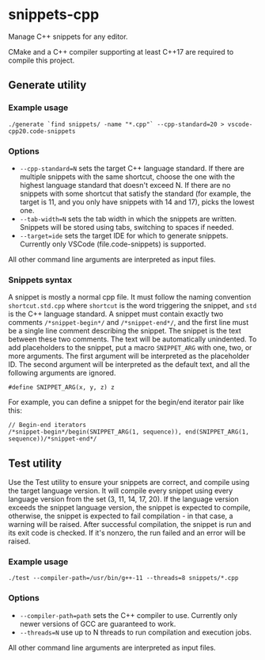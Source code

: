 # snippets-cpp
Manage C++ snippets for any editor.

CMake and a C++ compiler supporting at least C++17 are required to compile this project.

## Generate utility

### Example usage
``./generate `find snippets/ -name "*.cpp"` --cpp-standard=20 > vscode-cpp20.code-snippets``

### Options
+ `--cpp-standard=N` sets the target C++ language standard. If there are multiple snippets with the same shortcut, choose the one with the highest language standard that doesn't exceed N. If there are no snippets with some shortcut that satisfy the standard (for example, the target is 11, and you only have snippets with 14 and 17), picks the lowest one.
+ `--tab-width=N` sets the tab width in which the snippets are written. Snippets will be stored using tabs, switching to spaces if needed.
+ `--target=ide` sets the target IDE for which to generate snippets. Currently only VSCode (file.code-snippets) is supported.

All other command line arguments are interpreted as input files.

### Snippets syntax

A snippet is mostly a normal cpp file. It must follow the naming convention `shortcut.std.cpp` where `shortcut` is the word triggering the snippet, and `std` is the C++ language standard. A snippet must contain
exactly two comments `/*snippet-begin*/` and `/*snippet-end*/`, and the first line must be a single line comment describing the snippet. The snippet is the text between these two comments. The text will be automatically unindented. To add placeholders to the snippet, put a macro `SNIPPET_ARG` with one, two, or more arguments. The first argument will be interpreted as the placeholder ID. The second argument will be interpreted as the default text, and all the following arguments are ignored.

`#define SNIPPET_ARG(x, y, z) z`

For example, you can define a snippet for the begin/end iterator pair like this:
```
// Begin-end iterators
/*snippet-begin*/begin(SNIPPET_ARG(1, sequence)), end(SNIPPET_ARG(1, sequence))/*snippet-end*/
```

## Test utility

Use the Test utility to ensure your snippets are correct, and compile using the target language version. It will compile every snippet using every language version from the set (3, 11, 14, 17, 20). If the language version exceeds the snippet language version, the snippet is expected to compile, otherwise, the snippet is expected to fail compilation - in that case, a warning will be raised. After successful
compilation, the snippet is run and its exit code is checked. If it's nonzero, the run failed and an error will be raised. 

### Example usage
`./test --compiler-path=/usr/bin/g++-11 --threads=8 snippets/*.cpp`

### Options
+ `--compiler-path=path` sets the C++ compiler to use. Currently only newer versions of GCC are guaranteed to work.
+ `--threads=N` use up to N threads to run compilation and execution jobs.

All other command line arguments are interpreted as input files.
